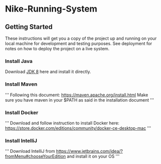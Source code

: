 # Nike-Running-System

## Getting Started

These instructions will get you a copy of the project up and running on your local machine for development and testing purposes. See deployment for notes on how to deploy the project on a live system.

### Install Java

Download [JDK 8](http://www.oracle.com/technetwork/java/javase/downloads/jdk8-downloads-2133151.html ) here and install it directly.



### Install Maven 
'''
Following this document: https://maven.apache.org/install.html Make sure you have maven in your $PATH as said in the installation document
'''

### Install Docker
'''
Download and follow instruction to install Docker here: https://store.docker.com/editions/community/docker-ce-desktop-mac
'''

### Install IntelliJ
'''
Download IntelliJ from https://www.jetbrains.com/idea/?fromMenu#chooseYourEdition and install it on your OS
'''
